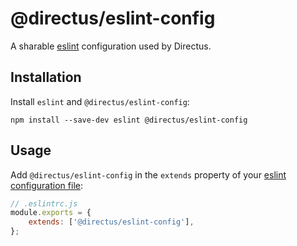 # @directus/eslint-config

A sharable [eslint](https://eslint.org/) configuration used by Directus.

## Installation

Install `eslint` and `@directus/eslint-config`:

    npm install --save-dev eslint @directus/eslint-config

## Usage

Add `@directus/eslint-config` in the `extends` property of your
[eslint configuration file](https://eslint.org/docs/user-guide/configuring/configuration-files#configuration-file-formats):

```js
// .eslintrc.js
module.exports = {
	extends: ['@directus/eslint-config'],
};
```
